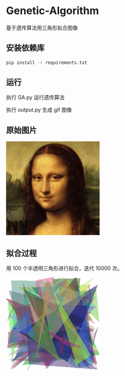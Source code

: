 # Genetic-Algorithm
基于遗传算法用三角形拟合图像

## 安装依赖库

```bash
pip install -r requirements.txt
```

## 运行

执行 GA.py 运行遗传算法

执行 output.py 生成 gif 图像

## 原始图片

![mona_lisa](./assets/mona_lisa.png)

## 拟合过程

用 100 个半透明三角形进行拟合，迭代 10000 次。

![mona_lisa](./assets/mona_lisa.gif)
